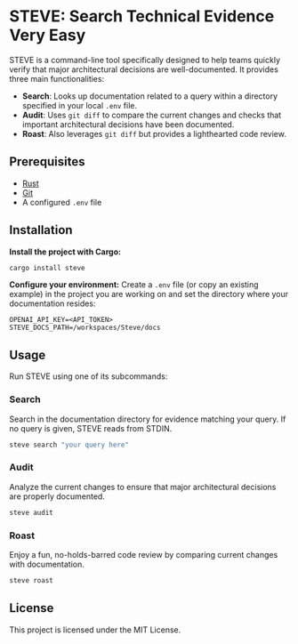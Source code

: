 # STEVE: Search Technical Evidence Very Easy

STEVE is a command-line tool specifically designed to help teams quickly verify that major architectural decisions are well-documented. It provides three main functionalities:

- **Search**: Looks up documentation related to a query within a directory specified in your local `.env` file.
- **Audit**: Uses `git diff` to compare the current changes and checks that important architectural decisions have been documented.
- **Roast**: Also leverages `git diff` but provides a lighthearted code review.

## Prerequisites

- [Rust](https://www.rust-lang.org/tools/install)
- [Git](https://git-scm.com/)
- A configured `.env` file

## Installation

**Install the project with Cargo:**
```bash
cargo install steve
```

**Configure your environment:**
Create a `.env` file (or copy an existing example) in the project you are working on and set the directory where your documentation resides:
```dotenv
OPENAI_API_KEY=<API_TOKEN>
STEVE_DOCS_PATH=/workspaces/Steve/docs
```

## Usage

Run STEVE using one of its subcommands:

### Search

Search in the documentation directory for evidence matching your query. If no query is given, STEVE reads from STDIN.
```bash
steve search "your query here"
```

### Audit

Analyze the current changes to ensure that major architectural decisions are properly documented.
```bash
steve audit
```

### Roast

Enjoy a fun, no-holds-barred code review by comparing current changes with documentation.
```bash
steve roast
```

## License

This project is licensed under the MIT License.